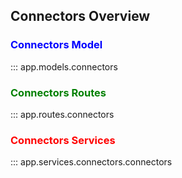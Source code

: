 ## Connectors Overview

### <span style="color:blue">Connectors Model</span>

::: app.models.connectors
<br>

### <span style="color:green">Connectors Routes</span>

::: app.routes.connectors
<br>

### <span style="color:red">Connectors Services</span>

::: app.services.connectors.connectors
